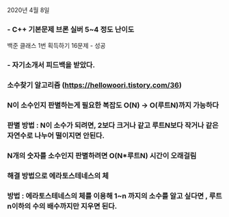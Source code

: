 
2020년 4월 8일
### - C++ 기본문제 브론 실버 5~4 정도 난이도
백준 클래스 1번 획득하기 16문제 - 성공

### - 자기소개서 피드백을 받았다.

### 소수찾기 알고리즘 (https://hellowoori.tistory.com/36)
### N이 소수인지 판별하는게 필요한 복잡도 O(N) -> O(루트N)까지 가능하다
### 판별 방법 : N이 소수가 되려면, 2보다 크거나 같고 루트N보다 작거나 같은 자연수로 나누어 떨이지면 안된다.
### N개의 숫자를 소수인지 판별하려면 O(N*루트N) 시간이 오래걸림 
### 해결 방법으로 에라토스테네스의 체
### 방법 : 에라토스테네스의 체를 이용해 1~n 까지의 소수를 알고 싶다면 , 루트n이하의 수의 배수까지만 지우면 된다.
 
